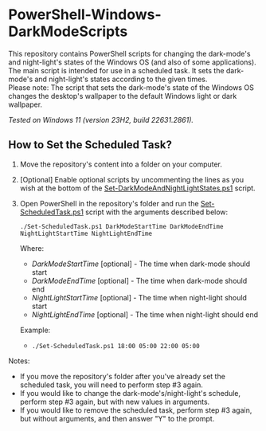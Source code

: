 # PowerShell-Windows-DarkModeScripts

This repository contains PowerShell scripts for changing the dark-mode's and night-light's states of the Windows OS (and also of some applications).
The main script is intended for use in a scheduled task. It sets the dark-mode's and night-light's states according to the given times.\
Please note: The script that sets the dark-mode's state of the Windows OS changes the desktop's wallpaper to the default Windows light or dark wallpaper.

_Tested on Windows 11 (version 23H2, build 22631.2861)._

## How to Set the Scheduled Task?
1. Move the repository's content into a folder on your computer.
2. [Optional] Enable optional scripts by uncommenting the lines as you wish at the bottom of the [Set-DarkModeAndNightLightStates.ps1](Set-DarkModeAndNightLightStates.ps1) script.
3. Open PowerShell in the repository's folder and run the [Set-ScheduledTask.ps1](Set-ScheduledTask.ps1) script with the arguments described below:
    
    ```
    ./Set-ScheduledTask.ps1 DarkModeStartTime DarkModeEndTime NightLightStartTime NightLightEndTime
    ```
    
    Where:
    * _DarkModeStartTime_ [optional] - The time when dark-mode should start
    * _DarkModeEndTime_ [optional] - The time when dark-mode should end
    * _NightLightStartTime_ [optional] - The time when night-light should start
    * _NightLightEndTime_ [optional] - The time when night-light should end
    
    Example:
    * ```./Set-ScheduledTask.ps1 18:00 05:00 22:00 05:00```
    
Notes:
* If you move the repository's folder after you've already set the scheduled task, you will need to perform step #3 again.
* If you would like to change the dark-mode's/night-light's schedule, perform step #3 again, but with new values in arguments.
* If you would like to remove the scheduled task, perform step #3 again, but without arguments, and then answer "Y" to the prompt.
